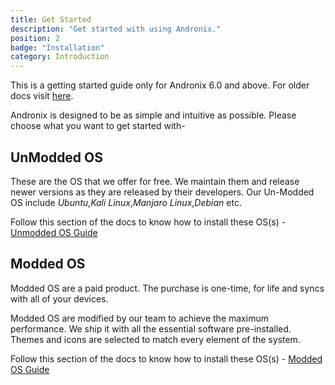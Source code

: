 ```yaml
---
title: Get Started 
description: "Get started with using Andronix."
position: 2 
badge: "Installation"
category: Introduction
---
```


<alert type="warning">This is a getting started guide only for Andronix 6.0 and above. For older docs
visit [here](https://docs.andronix.app).</alert>

Andronix is designed to be as simple and intuitive as possible. Please choose what you want to get started with-

## UnModded OS

These are the OS that we offer for free. We maintain them and release newer versions as they are released by their
developers. Our Un-Modded OS include *Ubuntu*,*Kali Linux*,*Manjaro Linux*,*Debian* etc.

Follow this section of the docs to know how to install these OS(s) - [Unmodded OS Guide](/unmodded-distros/unmodded-os-installation)

## Modded OS

<alert type="info">Modded OS are a paid product. The purchase is one-time, for life and syncs with all of your
devices.</alert>

Modded OS are modified by our team to achieve the maximum performance. We ship it with all the essential software
pre-installed. Themes and icons are selected to match every element of the system.

Follow this section of the docs to know how to install these OS(s) - [Modded OS Guide](/modded-os/modded-os-installation)